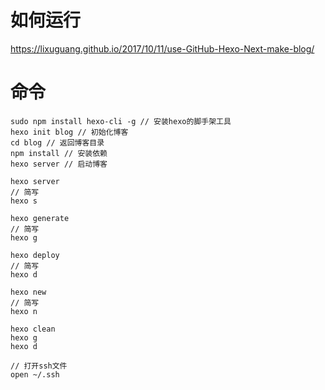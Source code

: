 # 如何运行
https://lixuguang.github.io/2017/10/11/use-GitHub-Hexo-Next-make-blog/

# 命令
```
sudo npm install hexo-cli -g // 安装hexo的脚手架工具
hexo init blog // 初始化博客
cd blog // 返回博客目录
npm install // 安装依赖
hexo server // 启动博客

hexo server
// 简写
hexo s

hexo generate
// 简写
hexo g

hexo deploy
// 简写
hexo d

hexo new
// 简写
hexo n

hexo clean
hexo g
hexo d

// 打开ssh文件
open ~/.ssh

```

